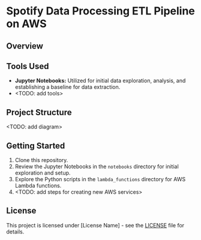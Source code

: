 # Spotify Data Processing ETL Pipeline on AWS

## Overview
<Summary>
  
## Tools Used
- **Jupyter Notebooks:** Utilized for initial data exploration, analysis, and establishing a baseline for data extraction.
- <TODO: add tools>

## Project Structure
<TODO: add diagram>

## Getting Started
1. Clone this repository.
2. Review the Jupyter Notebooks in the `notebooks` directory for initial exploration and setup.
3. Explore the Python scripts in the `lambda_functions` directory for AWS Lambda functions.
4. <TODO: add steps for creating new AWS services>

## License
This project is licensed under [License Name] - see the [LICENSE](LICENSE) file for details.
